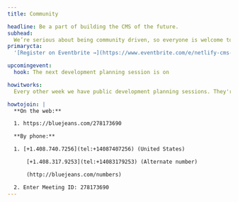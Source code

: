 ```yaml
---
title: Community

headline: Be a part of building the CMS of the future.
subhead:
  We’re serious about being community driven, so everyone is welcome to join the [community chat](https://gitter.im/netlify/NetlifyCMS), and to be a part of our bi-weekly planning sessions (details below).
primarycta:
  '[Register on Eventbrite →](https://www.eventbrite.com/e/netlify-cms-planning-session-bi-weekly-tickets-35794058994)'

upcomingevent:
  hook: The next development planning session is on

howitworks:
  Every other week we have public development planning sessions. They're web based, last about an hour, and are geared toward contributors and those interested in contributing. Sessions currently take place every other Wednesday, 9am - 10am PT.

howtojoin: |
  **On the web:**

  1. https://bluejeans.com/278173690

  **By phone:**

  1. [+1.408.740.7256](tel:+14087407256) (United States)

      [+1.408.317.9253](tel:+14083179253) (Alternate number)

      (http://bluejeans.com/numbers)

  2. Enter Meeting ID: 278173690
---
```

